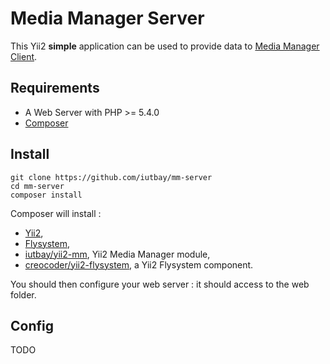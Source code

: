 # Media Manager Server

This Yii2 **simple** application can be used to provide data to [Media Manager Client](https://github.com/iutbay/mm).

## Requirements

- A Web Server with PHP >= 5.4.0
- [Composer](https://getcomposer.org/)

## Install

```
git clone https://github.com/iutbay/mm-server
cd mm-server
composer install
```

Composer will install :

- [Yii2](https://github.com/yiisoft/yii2),
- [Flysystem](https://github.com/thephpleague/flysystem),
- [iutbay/yii2-mm](https://github.com/iutbay/yii2-mm), Yii2 Media Manager module,
- [creocoder/yii2-flysystem](https://github.com/creocoder/yii2-flysystem), a Yii2 Flysystem component.

You should then configure your web server : it should access to the web folder.

## Config

TODO
